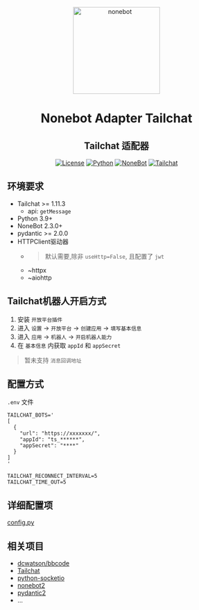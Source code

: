 <p align="center">
  <a href="https://nonebot.dev/"><img src="https://nonebot.dev/logo.png" width="200" height="200" alt="nonebot"></a>
</p>

<div align="center">

# Nonebot Adapter Tailchat

## Tailchat 适配器

[![License](https://img.shields.io/github/license/eya46/nonebot-adapter-tailchat)](https://github.com/eya46/nonebot-adapter-tailchat/blob/master/LICENSE)
[![Python](https://img.shields.io/badge/python-3.9+-blue.svg)](https://docs.python.org/zh-cn/3.9/library/index.html)
[![NoneBot](https://img.shields.io/badge/nonebot-2.3.0+-red.svg)](https://nonebot.dev)
[![Tailchat](https://img.shields.io/badge/Tailchat-1.11.3+-blue.svg)](https://tailchat.msgbyte.com)
</div>

## 环境要求

- Tailchat >= 1.11.3
    - api: `getMessage`
- Python 3.9+
- NoneBot 2.3.0+
- pydantic >= 2.0.0
- HTTPClient驱动器
    - > 默认需要,除非 `useHttp=False`, 且配置了 `jwt`
    - ~httpx
    - ~aiohttp

## Tailchat机器人开启方式

1. 安装 `开放平台插件`
2. 进入 `设置` -> `开放平台` -> `创建应用` -> `填写基本信息`
3. 进入 `应用` -> `机器人` -> `开启机器人能力`
4. 在 `基本信息` 内获取 `appId` 和 `appSecret`

> 暂未支持 `消息回调地址`

## 配置方式

`.env` 文件

```dotenv
TAILCHAT_BOTS='
[
  {
    "url": "https://xxxxxxx/",
    "appId": "ts_******",
    "appSecret": "****"
  }
]
'

TAILCHAT_RECONNECT_INTERVAL=5
TAILCHAT_TIME_OUT=5
```

## 详细配置项

[config.py](./nonebot_adapter_tailchat/config.py)

## 相关项目

- [dcwatson/bbcode](https://github.com/dcwatson/bbcode)
- [Tailchat](https://github.com/msgbyte/tailchat)
- [python-socketio](https://github.com/miguelgrinberg/python-socketio)
- [nonebot2](https://github.com/nonebot/nonebot2)
- [pydantic2](https://docs.pydantic.dev/latest/)
- ...